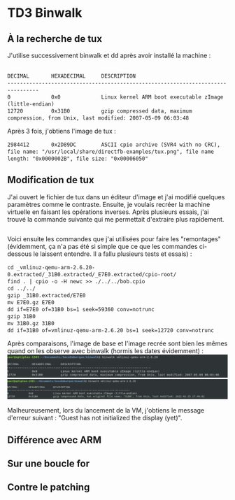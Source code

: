 # TD3 Binwalk

## À la recherche de tux
J'utilise successivement binwalk et dd après avoir installé la machine : 
```user@optiplex-1503:~/Documents/SecuEmbarque/binwalk$ binwalk vmlinuz-qemu-arm-2.6.20 

DECIMAL       HEXADECIMAL     DESCRIPTION
--------------------------------------------------------------------------------
0             0x0             Linux kernel ARM boot executable zImage (little-endian)
12720         0x31B0          gzip compressed data, maximum compression, from Unix, last modified: 2007-05-09 06:03:48

```
Après 3 fois, j'obtiens l'image de tux : 

```
2984412       0x2D89DC        ASCII cpio archive (SVR4 with no CRC), file name: "/usr/local/share/directfb-examples/tux.png", file name length: "0x0000002B", file size: "0x00006050"
```

## Modification de tux
J'ai ouvert le fichier de tux dans un éditeur d'image et j'ai modifié quelques paramètres comme le contraste. 
Ensuite, je voulais recréer la machine virtuelle en faisant les opérations inverses. Après plusieurs essais, j'ai trouvé la commande suivante qui me permettait d'extraire plus rapidement.
```binwalk -e -M -r --directory=. vmlinuz-qemu-arm-2.6.20
```
Voici ensuite les commandes que j'ai utilisées pour faire les "remontages" (évidemment, ça n'a pas été si simple que ce que les commandes ci-dessous le laissent entendre. Il a fallu plusieurs tests et essais) : 
```
cd _vmlinuz-qemu-arm-2.6.20-0.extracted/_31B0.extracted/_E7E0.extracted/cpio-root/
find . | cpio -o -H newc >> ./../../bob.cpio
cd ../../
gzip _31B0.extracted/E7E0
mv E7E0.gz E7E0
dd if=E7E0 of=31B0 bs=1 seek=59360 conv=notrunc
gzip 31B0
mv 31B0.gz 31B0
dd if=31B0 of=vmlinuz-qemu-arm-2.6.20 bs=1 seek=12720 conv=notrunc
```

Après comparaisons, l'image de base et l'image recrée sont bien les mêmes quand on les observe avec binwalk (hormis les dates évidemment) : 
![Vm linuz before](vmlinuzbefore.png)
![Vm linuz after](vmlinuxafter.png)

Malheureusement, lors du lancement de la VM, j'obtiens le message d'erreur suivant : "Guest has not initialized the display (yet)".


## Différence avec ARM


## Sur une boucle for


## Contre le patching



